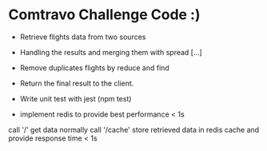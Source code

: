 # Comtravo Challenge Code :)


- Retrieve flights data from two sources 
- Handling the results and merging them with spread [...]
- Remove duplicates flights by reduce and find
- Return the final result to the client.

- Write unit test with jest (npm test)
- implement redis to provide best performance < 1s


call '/' get data normally
call '/cache' store retrieved data in redis cache and provide response time < 1s 
